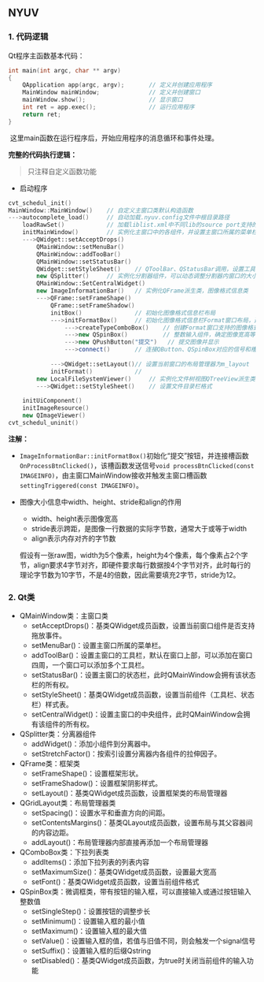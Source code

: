 ## NYUV

### 1. 代码逻辑

Qt程序主函数基本代码：

```c++
int main(int argc, char ** argv)
{
    QApplication app(argc, argv);		// 定义并创建应用程序
    MainWindow mainWindow;				// 定义并创建窗口
    mainWindow.show();					// 显示窗口
    int ret = app.exec();				// 运行应用程序
    return ret;
}
```

​	这里main函数在运行程序后，开始应用程序的消息循环和事件处理。



**完整的代码执行逻辑：**

> 只注释自定义函数功能

* 启动程序

```c++
cvt_schedul_init()
MainWindow::MainWindow()	// 自定义主窗口类默认构造函数
--->autocomplete_load()		// 自动加载.nyuv.config文件中根目录路径
    loadRawSet()			// 加载liblist.xml中不同lib的source port支持的raw格式
    initMainWindow()		// 实例化主窗口中的各组件，并设置主窗口所属的菜单栏、工具栏和状态栏
    --->QWidget::setAcceptDrops()
    	QMainWindow::setMenuBar()
    	QMainWindow::addTooBar()
    	QMainWindow::setStatusBar()
    	QWidget::setStyleSheet()	// QToolBar、QStatusBar调用，设置工具栏和状态栏格式
    	new QSplitter()		// 实例化分割器组件，可以动态调整分割器内窗口的大小
    	QMainWindow::SetCentralWidget()
    	new ImageInformationBar()	// 实例化QFrame派生类，图像格式信息类
    	--->QFrame::setFrameShape()
    		QFrame::setFrameShadow()
    		initBox()				// 初始化图像格式信息栏布局
    		--->initFormatBox()		// 初始化图像格式信息栏Format窗口布局，返回Format窗口布局管理器。
    			--->createTypeComboBox()	// 创建Format窗口支持的图像格式下拉列表
    			--->new QSpinBox()			// 整数输入组件，确定图像宽高等信息
    			--->new QPushButton("提交")	// 提交图像并显示
    			--->connect()		// 连接QButton、QSpinBox对应的信号和槽函数
    
    		--->QWidget::setLayout()// 设置当前窗口的布局管理器为m_layout
    		initFormat()			// 
    	new LocalFileSystemViewer()		// 实例化文件树视图QTreeView派生类
		--->QWidget::setStyleSheet()	// 设置文件目录栏格式
    		
	initUiComponent()
   	initImageResource()
    new QImageViewer()
cvt_schedul_uninit()
```

**注解：**

* `ImageInformationBar::initFormatBox()`初始化“提交”按钮，并连接槽函数`OnProcessBtnClicked()`，该槽函数发送信号`void processBtnClicked(const IMAGEINFO)`，由主窗口MainWindow接收并触发主窗口槽函数`settingTriggered(const IMAGEINFO)`。

* 图像大小信息中width、height、stride和align的作用

  * width、height表示图像宽高
  * stride表示跨距，是图像一行数据的实际字节数，通常大于或等于width
  * align表示内存对齐的字节数

  假设有一张raw图，width为5个像素，height为4个像素，每个像素占2个字节，align要求4字节对齐，即硬件要求每行数据按4个字节对齐，此时每行的理论字节数为10字节，不是4的倍数，因此需要填充2字节，stride为12。

### 2. Qt类

* QMainWindow类：主窗口类
  * setAcceptDrops()：基类QWidget成员函数，设置当前窗口组件是否支持拖放事件。
  * setMenuBar()：设置主窗口所属的菜单栏。
  * addToolBar()：设置主窗口的工具栏，默认在窗口上部，可以添加在窗口四周，一个窗口可以添加多个工具栏。
  * setStatusBar()：设置主窗口的状态栏，此时QMainWindow会拥有该状态栏的所有权。
  * setStyleSheet()：基类QWidget成员函数，设置当前组件（工具栏、状态栏）样式表。
  * setCentralWidget()：设置主窗口的中央组件，此时QMainWindow会拥有该组件的所有权。
* QSplitter类：分离器组件
  * addWidget()：添加小组件到分离器中。
  * setStretchFactor()：按索引设置分离器内各组件的拉伸因子。
* QFrame类：框架类
  * setFrameShape()：设置框架形状。
  * setFrameShadow()：设置框架阴影样式。
  * setLayout()：基类QWidget成员函数，设置框架类的布局管理器
* QGridLayout类：布局管理器类
  * setSpacing()：设置水平和垂直方向的间距。
  * setContentsMargins()：基类QLayout成员函数，设置布局与其父容器间的内容边距。
  * addLayout()：布局管理器内部直接再添加一个布局管理器
* QComboBox类：下拉列表类
  * addItems()：添加下拉列表的列表内容
  * setMaximumSize()：基类QWidget成员函数，设置最大宽高
  * setFont()：基类QWidget成员函数，设置当前组件格式
* QSpinBox类：微调框类，带有按钮的输入框，可以直接输入或通过按钮输入整数值
  * setSingleStep()：设置按钮的调整步长
  * setMinimum()：设置输入框的最小值
  * setMaximum()：设置输入框的最大值
  * setValue()：设置输入框的值，若值与旧值不同，则会触发一个signal信号
  * setSuffix()：设置输入框的后缀Qstring
  * setDisabled()：基类QWidget成员函数，为true时关闭当前组件的输入功能